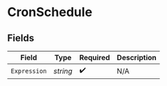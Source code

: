 # CronSchedule


## Fields

| Field              | Type               | Required           | Description        |
| ------------------ | ------------------ | ------------------ | ------------------ |
| `Expression`       | *string*           | :heavy_check_mark: | N/A                |